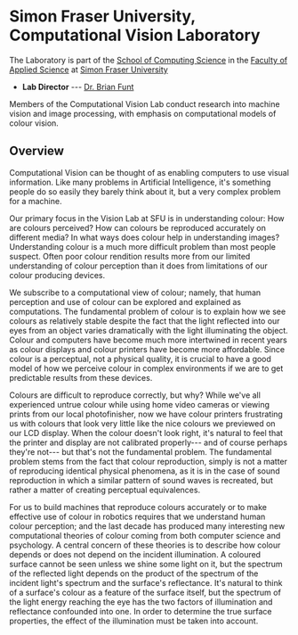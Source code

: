 # Simon Fraser University, Computational Vision Laboratory 

The Laboratory is part of the [School of Computing Science](https://www.sfu.ca/fas/computing.html) in the [Faculty of Applied Science](http://fas.sfu.ca/) at [Simon Fraser University](https://www.sfu.ca)

* **Lab Director**  --- [Dr. Brian Funt](https://www.cs.sfu.ca/~funt/)

Members of the Computational Vision Lab conduct research into machine vision and image processing, with emphasis on computational models of colour vision.


## Overview

Computational Vision can be thought of as enabling computers to use visual information. Like many problems in Artificial Intelligence, it's something people do so easily they barely think about it, but a very complex problem for a machine.

Our primary focus in the Vision Lab at SFU is in understanding colour: How are colours perceived? How can colours be reproduced accurately on different media? In what ways does colour help in understanding images? Understanding colour is a much more difficult problem than most people suspect. Often poor colour rendition results more from our limited understanding of colour perception than it does from limitations of our colour producing devices.

We subscribe to a computational view of colour; namely, that human perception and use of colour can be explored and explained as computations. The fundamental problem of colour is to explain how we see colours as relatively stable despite the fact that the light reflected into our eyes from an object varies dramatically with the light illuminating the object. Colour and computers have become much more intertwined in recent years as colour displays and colour printers have become more affordable. Since colour is a perceptual, not a physical quality, it is crucial to have a good model of how we perceive colour in complex environments if we are to get predictable results from these devices.

Colours are difficult to reproduce correctly, but why? While we've all experienced untrue colour while using home video cameras or viewing prints from our local photofinisher, now we have colour printers frustrating us with colours that look very little like the nice colours we previewed on our LCD display. When the colour doesn't look right, it's natural to feel that the printer and display are not calibrated properly--- and of course perhaps they're not--- but that's not the fundamental problem. The fundamental problem stems from the fact that colour reproduction, simply is not a matter of reproducing identical physical phenomena, as it is in the case of sound reproduction in which a similar pattern of sound waves is recreated, but rather a matter of creating perceptual equivalences.

For us to build machines that reproduce colours accurately or to make effective use of colour in robotics requires that we understand human colour perception; and the last decade has produced many interesting new computational theories of colour coming from both computer science and psychology. A central concern of these theories is to describe how colour depends or does not depend on the incident illumination. A coloured surface cannot be seen unless we shine some light on it, but the spectrum of the reflected light depends on the product of the spectrum of the incident light's spectrum and the surface's reflectance. It's natural to think of a surface's colour as a feature of the surface itself, but the spectrum of the light energy reaching the eye has the two factors of illumination and reflectance confounded into one. In order to determine the true surface properties, the effect of the illumination must be taken into account. 


